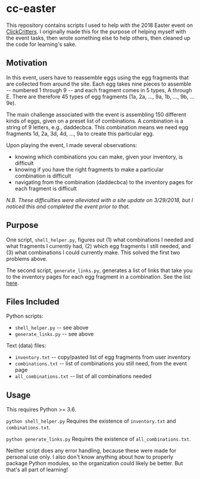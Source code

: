 # cc-easter
This repository contains scripts I used to help with the 2018 Easter event on [ClickCritters](http://www.clickcritters.com). I originally made this for the purpose of helping myself with the event tasks, then wrote something else to help others, then cleaned up the code for learning's sake.

## Motivation
In this event, users have to reassemble eggs using the egg fragments that are collected from around the site. Each egg takes nine pieces to assemble -- numbered 1 through 9 -- and each fragment comes in 5 types, A through E. There are therefore 45 types of egg fragments (1a, 2a, ..., 9a, 1b, ..., 9b, ... 9e).

The main challenge associated with the event is assembling 150 different kinds of eggs, given on a preset list of combinations. A combination is a string of 9 letters, e.g., daddecbca. This combination means we need egg fragments 1d, 2a, 3d, 4d, ..., 9a to create this particular egg.

Upon playing the event, I made several observations:
 - knowing which combinations you can make, given your inventory, is difficult
 - knowing if you have the right fragments to make a particular combination is difficult
 - navigating from the combination (daddecbca) to the inventory pages for each fragment is difficult

*N.B. These difficulties were alleviated with a site update on 3/29/2018, but I noticed this and completed the event prior to that.*

## Purpose
One script, `shell_helper.py`, figures out (1) what combinations I needed and what fragments I currently had, (2) which egg fragments I still needed, and (3) what combinations I could currently make. This solved the first two problems above.

The second script, `generate_links.py`, generates a list of links that take you to the inventory pages for each egg fragment in a combination. See the list [here](http://www.clickcritters.com/forum/view_topic.php?id=66512).

## Files Included
Python scripts:
 * `shell_helper.py` -- see above
 * `generate_links.py` -- see above

Text (data) files:
 * `inventory.txt` -- copy/pasted list of egg fragments from user inventory
 * `combinations.txt` -- list of combinations you still need, from the event page
 * `all_combinations.txt` -- list of all combinations needed

## Usage
This requires Python >= 3.6.

`python shell_helper.py`
Requires the existence of `inventory.txt` and `combinations.txt`.

`python generate_links.py`
Requires the existence of `all_combinations.txt`.

Neither script does any error handling, because these were made for personal use only. I also don't know anything about how to properly package Python modules, so the organization could likely be better. But that's all part of learning!